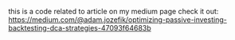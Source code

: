 this is a code related to article on my medium page 
check it out: https://medium.com/@adam.jozefik/optimizing-passive-investing-backtesting-dca-strategies-47093f64683b
